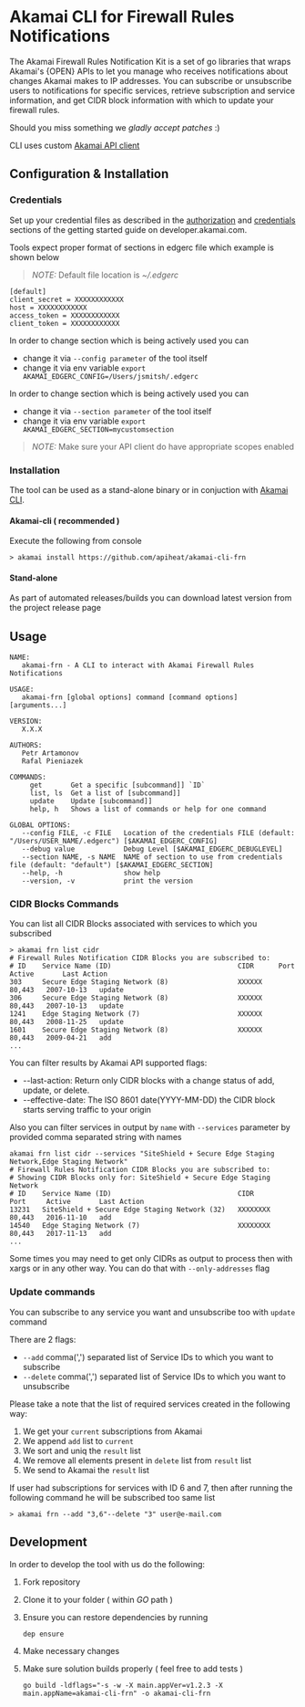 # Akamai CLI for Firewall Rules Notifications
The Akamai Firewall Rules Notification Kit is a set of go libraries that wraps Akamai's {OPEN} APIs to let you manage who receives notifications about changes Akamai makes to IP addresses. You can subscribe or unsubscribe users to notifications for specific services, retrieve subscription and service information, and get CIDR block information with which to update your firewall rules.

Should you miss something we *gladly accept patches* :)

CLI uses custom [Akamai API client](https://github.com/apiheat/go-edgegrid)

## Configuration & Installation

### Credentials
Set up your credential files as described in the [authorization](https://developer.akamai.com/introduction/Prov_Creds.html) and [credentials](https://developer.akamai.com/introduction/Conf_Client.html) sections of the getting started guide on developer.akamai.com.

Tools expect proper format of sections in edgerc file which example is shown below

>*NOTE:* Default file location is *~/.edgerc*

```
[default]
client_secret = XXXXXXXXXXXX
host = XXXXXXXXXXXX
access_token = XXXXXXXXXXXX
client_token = XXXXXXXXXXXX
```

In order to change section which is being actively used you can
* change it via `--config parameter` of the tool itself
* change it via env variable `export AKAMAI_EDGERC_CONFIG=/Users/jsmitsh/.edgerc`

In order to change section which is being actively used you can
* change it via `--section parameter` of the tool itself
* change it via env variable `export AKAMAI_EDGERC_SECTION=mycustomsection`

>*NOTE:* Make sure your API client do have appropriate scopes enabled

### Installation
The tool can be used as a stand-alone binary or in conjuction with [Akamai CLI](https://developer.akamai.com/cli).

#### Akamai-cli ( recommended )

Execute the following from console

```shell
> akamai install https://github.com/apiheat/akamai-cli-frn
```

#### Stand-alone
As part of automated releases/builds you can download latest version from the project release page

## Usage

```shell
NAME:
   akamai-frn - A CLI to interact with Akamai Firewall Rules Notifications

USAGE:
   akamai-frn [global options] command [command options] [arguments...]

VERSION:
   X.X.X

AUTHORS:
   Petr Artamonov
   Rafal Pieniazek

COMMANDS:
     get       Get a specific [subcommand]] `ID`
     list, ls  Get a list of [subcommand]]
     update    Update [subcommand]]
     help, h   Shows a list of commands or help for one command

GLOBAL OPTIONS:
   --config FILE, -c FILE   Location of the credentials FILE (default: "/Users/USER_NAME/.edgerc") [$AKAMAI_EDGERC_CONFIG]
   --debug value            Debug Level [$AKAMAI_EDGERC_DEBUGLEVEL]
   --section NAME, -s NAME  NAME of section to use from credentials file (default: "default") [$AKAMAI_EDGERC_SECTION]
   --help, -h               show help
   --version, -v            print the version
```

### CIDR Blocks Commands
You can list all CIDR Blocks associated with services to which you subscribed

```shell
> akamai frn list cidr
# Firewall Rules Notification CIDR Blocks you are subscribed to:
# ID    Service Name (ID)                               CIDR      Port     Active       Last Action
303     Secure Edge Staging Network (8)                 XXXXXX    80,443   2007-10-13   update
306     Secure Edge Staging Network (8)                 XXXXXX    80,443   2007-10-13   update
1241    Edge Staging Network (7)                        XXXXXX    80,443   2008-11-25   update
1601    Secure Edge Staging Network (8)                 XXXXXX    80,443   2009-04-21   add
...
```

You can filter results by Akamai API supported flags:
* --last-action:    Return only CIDR blocks with a change status of add, update, or delete.
* --effective-date: The ISO 8601 date(YYYY-MM-DD) the CIDR block starts serving traffic to your origin

Also you can filter services in output by `name` with `--services` parameter by provided comma separated string with names

```shell
akamai frn list cidr --services "SiteShield + Secure Edge Staging Network,Edge Staging Network"
# Firewall Rules Notification CIDR Blocks you are subscribed to:
# Showing CIDR Blocks only for: SiteShield + Secure Edge Staging Network
# ID    Service Name (ID)                               CIDR               Port     Active       Last Action
13231   SiteShield + Secure Edge Staging Network (32)   XXXXXXXX           80,443   2016-11-10   add
14540   Edge Staging Network (7)                        XXXXXXXX           80,443   2017-11-13   add
...
```

Some times you may need to get only CIDRs as output to process then with xargs or in any other way. You can do that with `--only-addresses` flag

### Update commands
You can subscribe to any service you want and unsubscribe too with `update` command

There are 2 flags:
* `--add`    comma(',') separated list of Service IDs to which you want to subscribe
* `--delete` comma(',') separated list of Service IDs to which you want to unsubscribe

Please take a note that the list of required services created in the following way:
1. We get your `current` subscriptions from Akamai
1. We append `add` list to `current`
1. We sort and uniq the `result` list
1. We remove all elements present in `delete` list from `result` list
1. We send to Akamai the `result` list

If user had subscriptions for services with ID 6 and 7, then after running the following command he will be subscribed too same list
```shell
> akamai frn --add "3,6"--delete "3" user@e-mail.com
```

## Development

In order to develop the tool with us do the following:

1. Fork repository
1. Clone it to your folder ( within *GO* path )
1. Ensure you can restore dependencies by running

   ```shell
   dep ensure
   ```

1. Make necessary changes
1. Make sure solution builds properly ( feel free to add tests )

   ```shell
   go build -ldflags="-s -w -X main.appVer=v1.2.3 -X main.appName=akamai-cli-frn" -o akamai-cli-frn
   ```
